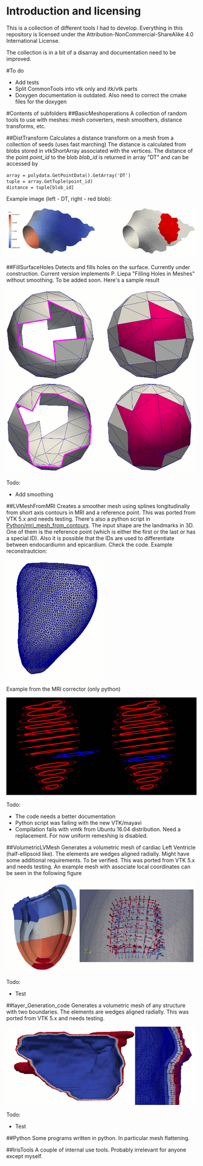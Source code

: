 # Introduction and licensing
This is a collection of different tools I had to develop.
Everything in this repository is licensed under the Attribution-NonCommercial-ShareAlike 4.0 International License.

The collection is in a bit of a disarray and documentation need to be improved. 

#To do
- Add tests
- Split CommonTools into vtk only and itk/vtk parts
- Doxygen documentation is outdated. Also need to correct the cmake files for the doxygen

#Contents of subfolders
##BasicMeshoperations
A collection of random tools to use with meshes: mesh converters, mesh smoothers, distance transforms, etc.

##DistTransform
Calculates a distance transform on a mesh from a collection of seeds (uses fast marching)
The distance is calculated from blobs stored in vtkShortArray associated with the vertices. The distance of the point *point_id* to the blob *blob_id* is returned in array "DT" and can be accessed by
```
array = polydata.GetPointData().GetArray('DT')
tuple = array.GetTuple(point_id)
distance = tuple[blob_id]
```
Example image (left - DT, right - red blob):

![Distance Transform Image](Pics/distancetransform.gif)


##FillSurfaceHoles
Detects and fills holes on the surface. Currently under construction. Current version implements P. Liepa "Filling Holes in Meshes" without smoothing. To be added soon. Here's a sample result

![Hole Filling Image](Pics/HoleFilling.gif)

Todo:
- Add smoothing


##LVMeshFromMRI
Creates a smoother mesh using splines longitudinally from short axis contours in MRI and a reference point.
This was ported from VTK 5.x and needs testing. There's also a python script in [Python/mri_mesh_from_contours](Python/mri_mesh_from_contours). 
The input shape are the landmarks in 3D. One of them is the reference point (which is either the first or the last or has a special ID). 
Also it is possible that the IDs are used to differentiate between endocardiumn and epicardium. Check the code.
Example reconstrautcion:

![Remesh Image](Pics/mriremesh.gif)

Example from the MRI corrector (only python)

![Remesh Image](Pics/mricorrector.gif)


Todo:
- The code needs a better documentation
- Python script was failing with the new VTK/mayavi
- Compilation fails with vmtk from Ubuntu 16.04 distribution. Need a replacement. For now uniform remeshing is disabled.



##VolumetricLVMesh 
Generates a volumetric mesh of cardiac Left Ventricle (half-ellipsoid like). 
The elements are wedges aligned radially. Might have some additional requirements.
To be verified. This was ported from VTK 5.x and needs testing. An example mesh with associate local coordinates can be seen in the following figure

![Volumetric Meshing Image](Pics/volmeshbump.gif)

Todo:
- Test

##layer_Generation_code
Generates a volumetric mesh of any structure with two boundaries. 
The elements are wedges aligned radially. 
This was ported from VTK 5.x and needs testing. 

![Volumetric Meshing Image](Pics/layergeneration.gif)

Todo:
- Test

##Python
Some programs written in python. In particular mesh flattening.


##IrisTools
A couple of internal use tools. Probably irrelevant for anyone except myself.



